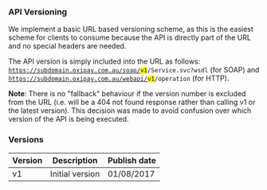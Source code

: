 <h3>API Versioning</h3>

We implement a basic URL based versioning scheme, as this is the easiest scheme for clients to consume because the API is directly part of the URL and no special headers are needed.

The API version is simply included into the URL as follows: <code>https://subdomain.oxipay.com.au/soap/<font style="background-color: yellow;">v1</font>/Service.svc?wsdl</code> (for SOAP) and <code>https://subdomain.oxipay.com.au/webapi/<font style="background-color: yellow;">v1</font>/operation</code> (for HTTP).<br/>

**Note**: There is no "fallback" behaviour if the version number is excluded from the URL (i.e. will be a 404 not found response rather than calling v1 or the latest version). This decision was made to avoid confusion over which version of the API is being executed.

<h3>Versions</h3>

Version | Description | Publish date
-----------|-----------|-----------
v1 | Initial version | 01/08/2017
